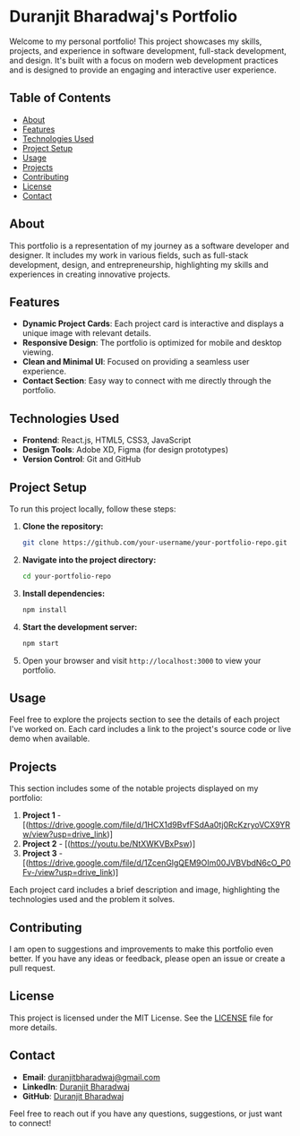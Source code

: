 # Duranjit Bharadwaj's Portfolio

Welcome to my personal portfolio! This project showcases my skills, projects, and experience in software development, full-stack development, and design. It's built with a focus on modern web development practices and is designed to provide an engaging and interactive user experience.

## Table of Contents

- [About](#about)
- [Features](#features)
- [Technologies Used](#technologies-used)
- [Project Setup](#project-setup)
- [Usage](#usage)
- [Projects](#projects)
- [Contributing](#contributing)
- [License](#license)
- [Contact](#contact)

## About

This portfolio is a representation of my journey as a software developer and designer. It includes my work in various fields, such as full-stack development, design, and entrepreneurship, highlighting my skills and experiences in creating innovative projects.

## Features

- **Dynamic Project Cards**: Each project card is interactive and displays a unique image with relevant details.
- **Responsive Design**: The portfolio is optimized for mobile and desktop viewing.
- **Clean and Minimal UI**: Focused on providing a seamless user experience.
- **Contact Section**: Easy way to connect with me directly through the portfolio.

## Technologies Used

- **Frontend**: React.js, HTML5, CSS3, JavaScript
- **Design Tools**: Adobe XD, Figma (for design prototypes)
- **Version Control**: Git and GitHub

## Project Setup

To run this project locally, follow these steps:

1. **Clone the repository:**

   ```bash
   git clone https://github.com/your-username/your-portfolio-repo.git
   ```

2. **Navigate into the project directory:**

   ```bash
   cd your-portfolio-repo
   ```

3. **Install dependencies:**

   ```bash
   npm install
   ```

4. **Start the development server:**

   ```bash
   npm start
   ```

5. Open your browser and visit `http://localhost:3000` to view your portfolio.

## Usage

Feel free to explore the projects section to see the details of each project I've worked on. Each card includes a link to the project's source code or live demo when available.

## Projects

This section includes some of the notable projects displayed on my portfolio:

1. **Project 1** - [(https://drive.google.com/file/d/1HCX1d9BvfFSdAa0tj0RcKzryoVCX9YRw/view?usp=drive_link)]
2. **Project 2** - [(https://youtu.be/NtXWKVBxPsw)]
3. **Project 3** - [(https://drive.google.com/file/d/1ZcenGlgQEM9OIm00JVBVbdN6cO_P0Fv-/view?usp=drive_link)]

Each project card includes a brief description and image, highlighting the technologies used and the problem it solves.

## Contributing

I am open to suggestions and improvements to make this portfolio even better. If you have any ideas or feedback, please open an issue or create a pull request.

## License

This project is licensed under the MIT License. See the [LICENSE](LICENSE) file for more details.

## Contact

- **Email**: duranjitbharadwaj@gmail.com
- **LinkedIn**: [Duranjit Bharadwaj](https://www.linkedin.com/in/duranjit-bharadwaj/)
- **GitHub**: [Duranjit Bharadwaj](https://github.com/your-username)

Feel free to reach out if you have any questions, suggestions, or just want to connect!
